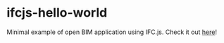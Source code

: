 # ifcjs-hello-world
Minimal example of open BIM application using IFC.js. Check it out [here](https://agviegas.github.io/ifcjs-hello-world/)!
